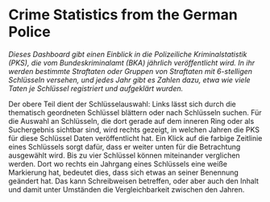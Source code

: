 # Crime Statistics from the German Police

*Dieses Dashboard gibt einen Einblick in die Polizeiliche Kriminalstatistik (PKS), die vom Bundeskriminalamt (BKA) jährlich veröffentlicht wird.*
*In ihr werden bestimmte Straftaten oder Gruppen von Straftaten mit 6-stelligen Schlüsseln versehen, und jedes Jahr gibt es Zahlen dazu, etwa wie viele Taten je Schlüssel registriert und aufgeklärt wurden.*

Der obere Teil dient der Schlüsselauswahl: Links lässt sich durch die thematisch geordneten Schlüssel blättern oder nach Schlüsseln suchen.
Für die Auswahl an Schlüsseln, die dort gerade auf dem inneren Ring oder als Suchergebnis sichtbar sind, wird rechts gezeigt, in welchen Jahren die PKS für diese Schlüssel Daten veröffentlicht hat.
Ein Klick auf die farbige Zeitlinie eines Schlüssels sorgt dafür, dass er weiter unten für die Betrachtung ausgewählt wird.
Bis zu vier Schlüssel können miteinander verglichen werden.
Dort wo rechts ein Jahrgang eines Schlüssels eine weiße Markierung hat, bedeutet dies, dass sich etwas an seiner Benennung geändert hat.
Das kann Schreibweisen betreffen, oder aber auch den Inhalt und damit unter Umständen die Vergleichbarkeit zwischen den Jahren.
